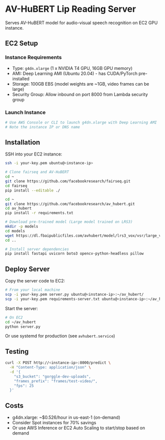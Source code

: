 # AV-HuBERT Lip Reading Server

Serves AV-HuBERT model for audio-visual speech recognition on EC2 GPU instance.

## EC2 Setup

### Instance Requirements
- Type: `g4dn.xlarge` (1 x NVIDIA T4 GPU, 16GB GPU memory)
- AMI: Deep Learning AMI (Ubuntu 20.04) - has CUDA/PyTorch pre-installed
- Storage: 100GB EBS (model weights are ~1GB, video frames can be large)
- Security Group: Allow inbound on port 8000 from Lambda security group

### Launch Instance

```bash
# Use AWS Console or CLI to launch g4dn.xlarge with Deep Learning AMI
# Note the instance IP or DNS name
```

## Installation

SSH into your EC2 instance:

```bash
ssh -i your-key.pem ubuntu@<instance-ip>

# Clone fairseq and AV-HuBERT
cd ~
git clone https://github.com/facebookresearch/fairseq.git
cd fairseq
pip install --editable ./

cd ~
git clone https://github.com/facebookresearch/av_hubert.git
cd av_hubert
pip install -r requirements.txt

# Download pre-trained model (Large model trained on LRS3)
mkdir -p models
cd models
wget https://dl.fbaipublicfiles.com/avhubert/model/lrs3_vox/vsr/large_vox_iter5.pt
cd ..

# Install server dependencies
pip install fastapi uvicorn boto3 opencv-python-headless pillow
```

## Deploy Server

Copy the server code to EC2:

```bash
# From your local machine
scp -i your-key.pem server.py ubuntu@<instance-ip>:~/av_hubert/
scp -i your-key.pem requirements-server.txt ubuntu@<instance-ip>:~/av_hubert/
```

Start the server:

```bash
# On EC2
cd ~/av_hubert
python server.py
```

Or use systemd for production (see `avhubert.service`)

## Testing

```bash
curl -X POST http://<instance-ip>:8000/predict \
  -H "Content-Type: application/json" \
  -d '{
    "s3_bucket": "gorggle-dev-uploads",
    "frames_prefix": "frames/test-video/",
    "fps": 25
  }'
```

## Costs

- g4dn.xlarge: ~$0.526/hour in us-east-1 (on-demand)
- Consider Spot instances for 70% savings
- Or use AWS Inference or EC2 Auto Scaling to start/stop based on demand
